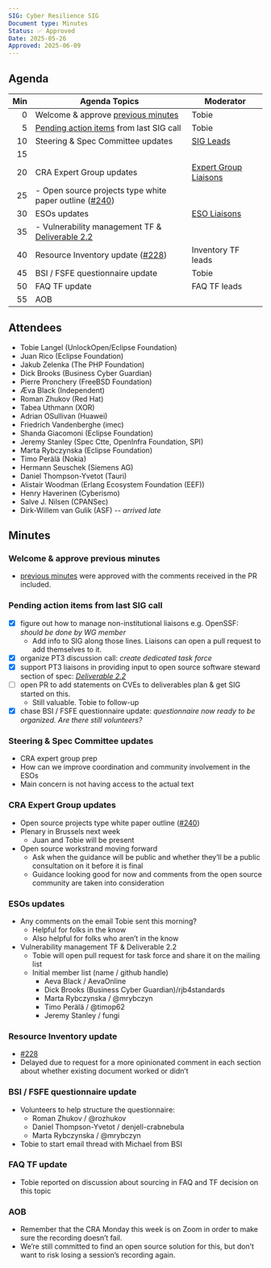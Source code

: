 ```yaml
---
SIG: Cyber Resilience SIG
Document type: Minutes
Status: ✅ Approved
Date: 2025-05-26
Approved: 2025-06-09
---
```


##  Agenda
| Min | Agenda Topics | Moderator |
| --: | ----- | --- |
|   0 | Welcome & approve [previous minutes](https://github.com/orcwg/orcwg/pull/94) | Tobie |
|   5 | [Pending action items](#pending-action-items) from last SIG call | Tobie |
|  10 | Steering & Spec Committee updates | [SIG Leads][] |
|  15 | | |
|  20 | CRA Expert Group updates | [Expert Group Liaisons][] |
|  25 | - Open source projects type white paper outline ([#240](https://github.com/orcwg/cra-hub/pull/240)) | |
|  30 | ESOs updates | [ESO Liaisons][] |
|  35 | - Vulnerability management TF & [Deliverable 2.2](https://github.com/orcwg/orcwg/blob/main/cyber-resilience-sig/coordination/cen-cenelec-wg-9/contribution-pt-3-clause-4-4.md) | |
|  40 | Resource Inventory update ([#228](https://github.com/orcwg/cra-hub/pull/228)) | Inventory TF leads |
|  45 | BSI / FSFE questionnaire update | Tobie |
|  50 | FAQ TF update | FAQ TF leads |
|  55 | AOB | |

## Attendees

* Tobie Langel (UnlockOpen/Eclipse Foundation)  
* Juan Rico (Eclipse Foundation)  
* Jakub Zelenka (The PHP Foundation)  
* Dick Brooks (Business Cyber Guardian)  
* Pierre Pronchery (FreeBSD Foundation)  
* Æva Black (Independent)  
* Roman Zhukov (Red Hat)  
* Tabea Uthmann (XOR)  
* Adrian OSullivan (Huawei)  
* Friedrich Vandenberghe (imec)  
* Shanda Giacomoni (Eclipse Foundation)  
* Jeremy Stanley (Spec Ctte, OpenInfra Foundation, SPI)  
* Marta Rybczynska (Eclipse Foundation)  
* Timo Perälä (Nokia)  
* Hermann Seuschek (Siemens AG)  
* Daniel Thompson-Yvetot (Tauri)  
* Alistair Woodman (Erlang Ecosystem Foundation (EEF))  
* Henry Haverinen (Cyberismo)  
* Salve J. Nilsen (CPANSec)  
* Dirk-Willem van Gulik (ASF) *\-- arrived late*
 


## Minutes

### Welcome & approve previous minutes

* [previous minutes](https://github.com/orcwg/orcwg/pull/94) were approved with the comments received in the PR included.

### Pending action items from last SIG call

- [X] figure out how to manage non-institutional liaisons e.g. OpenSSF: *should be done by WG member*  
  * Add info to SIG along those lines. Liaisons can open a pull request to add themselves to it.
- [X] organize PT3 discussion call: *create dedicated task force*  
- [X] support PT3 liaisons in providing input to open source software steward section of spec: [*Deliverable 2.2*](https://github.com/orcwg/orcwg/blob/main/cyber-resilience-sig/coordination/cen-cenelec-wg-9/contribution-pt-3-clause-4-4.md)  
- [ ] open PR to add statements on CVEs to deliverables plan & get SIG started on this.  
  * Still valuable. Tobie to follow-up  
- [X] chase BSI / FSFE questionnaire update: *questionnaire now ready to be organized. Are there still volunteers?*

### Steering & Spec Committee updates

* CRA expert group prep  
* How can we improve coordination and community involvement in the ESOs  
* Main concern is not having access to the actual text

### CRA Expert Group updates

* Open source projects type white paper outline ([\#240](https://github.com/orcwg/cra-hub/pull/240))  
* Plenary in Brussels next week  
  * Juan and Tobie will be present  
* Open source workstrand moving forward  
  * Ask when the guidance will be public and whether they’ll be a public consultation on it before it is final  
  * Guidance looking good for now and comments from the open source community are taken into consideration

### ESOs updates

* Any comments on the email Tobie sent this morning?  
  * Helpful for folks in the know  
  * Also helpful for folks who aren’t in the know  
* Vulnerability management TF & Deliverable 2.2  
  * Tobie will open pull request for task force and share it on the mailing list  
  * Initial member list (name / github handle)  
    * Aeva Black / AevaOnline   
    * Dick Brooks (Business Cyber Guardian)/rjb4standards  
    * Marta Rybczynska / @mrybczyn  
    * Timo Perälä / @timop62  
    * Jeremy Stanley / fungi  

### Resource Inventory update

* [\#228](https://github.com/orcwg/cra-hub/pull/228)  
* Delayed due to request for a more opinionated comment in each section about whether existing document worked or didn’t

### BSI / FSFE questionnaire update 

* Volunteers to help structure the questionnaire:  
  * Roman Zhukov / @rozhukov  
  * Daniel Thompson-Yvetot / denjell-crabnebula  
  * Marta Rybczynska / @mrybczyn   
* Tobie to start email thread with Michael from BSI

### FAQ TF update

* Tobie reported on discussion about sourcing in FAQ and TF decision on this topic

### AOB

* Remember that the CRA Monday this week is on Zoom in order to make sure the recording doesn’t fail.  
* We’re still committed to find an open source solution for this, but don’t want to risk losing a session’s recording again.


[SIG Leads]: https://github.com/orcwg/orcwg/tree/main/cyber-resilience-sig#leads
[ESO Liaisons]: https://github.com/orcwg/orcwg/tree/main/cyber-resilience-sig#cen-cenelec-wg-9
[Expert Group Liaisons]: https://github.com/orcwg/orcwg/tree/main/cyber-resilience-sig#cra-expert-group

  

